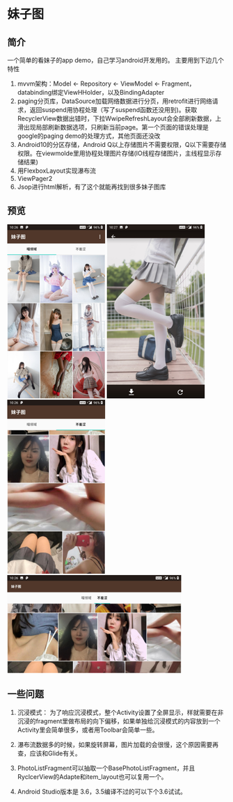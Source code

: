 # 妹子图

## 简介

一个简单的看妹子的app demo，自己学习android开发用的。
主要用到下边几个特性

1. mvvm架构：Model <- Repository <- ViewModel <- Fragment，databinding绑定ViewHHolder，以及BindingAdapter
2. paging分页库，DataSource加载网络数据进行分页，用retrofit进行网络请求，返回suspend用协程处理（写了suspend函数还没用到)。获取RecyclerView数据出错时，下拉WwipeRefreshLayout会全部刷新数据，上滑出现局部刷新数据选项，只刷新当前page。第一个页面的错误处理是google的paging demo的处理方式，其他页面还没改
3. Android10的分区存储，Android Q以上存储图片不需要权限，Q以下需要存储权限。在viewmolde里用协程处理图片存储(IO线程存储图片，主线程显示存储结果)
4. 用FlexboxLayout实现瀑布流
5. ViewPager2
6. Jsop进行html解析，有了这个就能再找到很多妹子图库


## 预览

<img src="./img/1.jpg" height="400">

<img src="./img/2.jpg" height="400">

<img src="./img/3.jpg" height="400">

<img src="./img/4.jpg" width="400">


 


## 一些问题

1. 沉浸模式：
为了响应沉浸模式，整个Activity设置了全屏显示，样就需要在非沉浸的fragment里做布局的向下偏移，如果单独给沉浸模式的内容放到一个Activity里会简单很多，或者用Toolbar会简单一些。

2. 瀑布流数据多的时候，如果旋转屏幕，图片加载的会很慢，这个原因需要再查，应该和Glide有关。

3. PhotoListFragment可以抽取一个BasePhotoListFragment，并且RyclcerView的Adapte和item_layout也可以复用一个。

4. Android Studio版本是 3.6，3.5编译不过的可以下个3.6试试。
